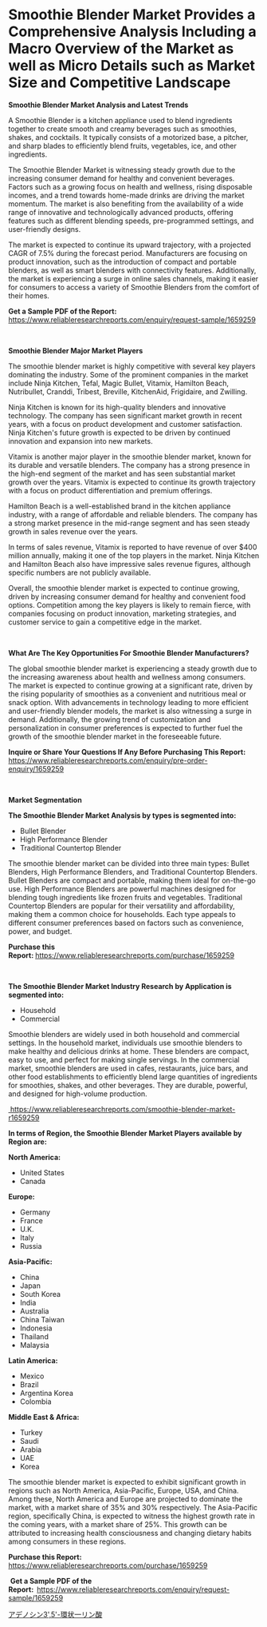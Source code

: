 <p><h1>Smoothie Blender Market Provides a Comprehensive Analysis Including a Macro Overview of the Market as well as Micro Details such as Market Size and Competitive Landscape</h1></p><p><strong>Smoothie Blender Market Analysis and Latest Trends</strong></p>
<p><p>A Smoothie Blender is a kitchen appliance used to blend ingredients together to create smooth and creamy beverages such as smoothies, shakes, and cocktails. It typically consists of a motorized base, a pitcher, and sharp blades to efficiently blend fruits, vegetables, ice, and other ingredients.</p><p>The Smoothie Blender Market is witnessing steady growth due to the increasing consumer demand for healthy and convenient beverages. Factors such as a growing focus on health and wellness, rising disposable incomes, and a trend towards home-made drinks are driving the market momentum. The market is also benefiting from the availability of a wide range of innovative and technologically advanced products, offering features such as different blending speeds, pre-programmed settings, and user-friendly designs.</p><p>The market is expected to continue its upward trajectory, with a projected CAGR of 7.5% during the forecast period. Manufacturers are focusing on product innovation, such as the introduction of compact and portable blenders, as well as smart blenders with connectivity features. Additionally, the market is experiencing a surge in online sales channels, making it easier for consumers to access a variety of Smoothie Blenders from the comfort of their homes.</p></p>
<p><strong>Get a Sample PDF of the Report:&nbsp;</strong> <a href="https://www.reliableresearchreports.com/enquiry/request-sample/1659259">https://www.reliableresearchreports.com/enquiry/request-sample/1659259</a></p>
<p>&nbsp;</p>
<p><strong>Smoothie Blender Major Market Players</strong></p>
<p><p>The smoothie blender market is highly competitive with several key players dominating the industry. Some of the prominent companies in the market include Ninja Kitchen, Tefal, Magic Bullet, Vitamix, Hamilton Beach, Nutribullet, Cranddi, Tribest, Breville, KitchenAid, Frigidaire, and Zwilling.</p><p>Ninja Kitchen is known for its high-quality blenders and innovative technology. The company has seen significant market growth in recent years, with a focus on product development and customer satisfaction. Ninja Kitchen's future growth is expected to be driven by continued innovation and expansion into new markets.</p><p>Vitamix is another major player in the smoothie blender market, known for its durable and versatile blenders. The company has a strong presence in the high-end segment of the market and has seen substantial market growth over the years. Vitamix is expected to continue its growth trajectory with a focus on product differentiation and premium offerings.</p><p>Hamilton Beach is a well-established brand in the kitchen appliance industry, with a range of affordable and reliable blenders. The company has a strong market presence in the mid-range segment and has seen steady growth in sales revenue over the years.</p><p>In terms of sales revenue, Vitamix is reported to have revenue of over $400 million annually, making it one of the top players in the market. Ninja Kitchen and Hamilton Beach also have impressive sales revenue figures, although specific numbers are not publicly available.</p><p>Overall, the smoothie blender market is expected to continue growing, driven by increasing consumer demand for healthy and convenient food options. Competition among the key players is likely to remain fierce, with companies focusing on product innovation, marketing strategies, and customer service to gain a competitive edge in the market.</p></p>
<p>&nbsp;</p>
<p><strong>What Are The Key Opportunities For Smoothie Blender Manufacturers?</strong></p>
<p><p>The global smoothie blender market is experiencing a steady growth due to the increasing awareness about health and wellness among consumers. The market is expected to continue growing at a significant rate, driven by the rising popularity of smoothies as a convenient and nutritious meal or snack option. With advancements in technology leading to more efficient and user-friendly blender models, the market is also witnessing a surge in demand. Additionally, the growing trend of customization and personalization in consumer preferences is expected to further fuel the growth of the smoothie blender market in the foreseeable future.</p></p>
<p><strong>Inquire or Share Your Questions If Any Before Purchasing This Report:</strong> <a href="https://www.reliableresearchreports.com/enquiry/pre-order-enquiry/1659259">https://www.reliableresearchreports.com/enquiry/pre-order-enquiry/1659259</a></p>
<p>&nbsp;</p>
<p><strong>Market Segmentation</strong></p>
<p><strong>The Smoothie Blender Market Analysis by types is segmented into:</strong></p>
<p><ul><li>Bullet Blender</li><li>High ﻿﻿Performance ﻿﻿Blender</li><li>Traditional Countertop Blender</li></ul></p>
<p><p>The smoothie blender market can be divided into three main types: Bullet Blenders, High Performance Blenders, and Traditional Countertop Blenders. Bullet Blenders are compact and portable, making them ideal for on-the-go use. High Performance Blenders are powerful machines designed for blending tough ingredients like frozen fruits and vegetables. Traditional Countertop Blenders are popular for their versatility and affordability, making them a common choice for households. Each type appeals to different consumer preferences based on factors such as convenience, power, and budget.</p></p>
<p><strong>Purchase this Report:&nbsp;</strong><a href="https://www.reliableresearchreports.com/purchase/1659259">https://www.reliableresearchreports.com/purchase/1659259</a></p>
<p>&nbsp;</p>
<p><strong>The Smoothie Blender Market Industry Research by Application is segmented into:</strong></p>
<p><ul><li>Household</li><li>Commercial</li></ul></p>
<p><p>Smoothie blenders are widely used in both household and commercial settings. In the household market, individuals use smoothie blenders to make healthy and delicious drinks at home. These blenders are compact, easy to use, and perfect for making single servings. In the commercial market, smoothie blenders are used in cafes, restaurants, juice bars, and other food establishments to efficiently blend large quantities of ingredients for smoothies, shakes, and other beverages. They are durable, powerful, and designed for high-volume production.</p></p>
<p><a href="https://www.reliableresearchreports.com/smoothie-blender-market-r1659259">&nbsp;https://www.reliableresearchreports.com/smoothie-blender-market-r1659259</a></p>
<p><strong>In terms of Region, the Smoothie Blender Market Players available by Region are:</strong></p>
<p>
    <p> <strong> North America: </strong>
        <ul>
            <li>United States</li>
            <li>Canada</li>
        </ul>
        </p> 
    <p> <strong> Europe: </strong>
        <ul>
            <li>Germany</li>
            <li>France</li>
            <li>U.K.</li>
            <li>Italy</li>
            <li>Russia</li>
        </ul>
        </p> 
    <p> <strong> Asia-Pacific: </strong>
        <ul>
            <li>China</li>
            <li>Japan</li>
            <li>South Korea</li>
            <li>India</li>
            <li>Australia</li>
            <li>China Taiwan</li>
            <li>Indonesia</li>
            <li>Thailand</li>
            <li>Malaysia</li>
        </ul>
        </p> 
    <p> <strong> Latin America: </strong>
        <ul>
            <li>Mexico</li>
            <li>Brazil</li>
            <li>Argentina Korea</li>
            <li>Colombia</li>
        </ul>
        </p> 
    <p> <strong> Middle East & Africa: </strong>
        <ul>
            <li>Turkey</li>
            <li>Saudi</li>
            <li>Arabia</li>
            <li>UAE</li>
            <li>Korea</li>
        </ul>
    </p>
    </p>
<p><p>The smoothie blender market is expected to exhibit significant growth in regions such as North America, Asia-Pacific, Europe, USA, and China. Among these, North America and Europe are projected to dominate the market, with a market share of 35% and 30% respectively. The Asia-Pacific region, specifically China, is expected to witness the highest growth rate in the coming years, with a market share of 25%. This growth can be attributed to increasing health consciousness and changing dietary habits among consumers in these regions.</p></p>
<p><strong>Purchase this Report: </strong><a href="https://www.reliableresearchreports.com/purchase/1659259">https://www.reliableresearchreports.com/purchase/1659259</a></p>
<p>&nbsp;<strong>Get a Sample PDF of the Report:&nbsp;&nbsp;</strong><a href="https://www.reliableresearchreports.com/enquiry/request-sample/1659259">https://www.reliableresearchreports.com/enquiry/request-sample/1659259</a></p>
<p><strong></strong></p>
<p><p><a href="https://github.com/mreklxf44233/Market-Research-Report-List-2/blob/main/1640515153900.md">アデノシン3',5'-環状一リン酸</a></p></p>
